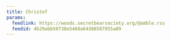```yaml
---
title: Christof
params:
  feedlink: https://woods.secretbearsociety.org/@amble.rss
  feedid: 4b29abb50738e5468a64308587855a09
---
```

